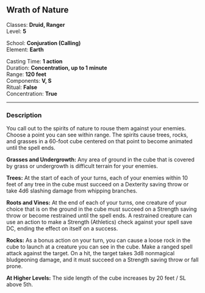 ## Wrath of Nature

Classes: **Druid, Ranger**  
Level: **5**  

School: **Conjuration (Calling)**  
Element: **Earth**  

Casting Time: **1 action**  
Duration: **Concentration, up to 1 minute**  
Range: **120 feet**  
Components: **V, S**  
Ritual: **False**  
Concentration: **True**  

------

### Description

You call out to the spirits of nature to rouse them against your enemies. Choose a point you can see within range. The spirits cause trees, rocks, and grasses in a 60-foot cube centered on that point to become animated until the spell ends.

**Grasses and Undergrowth:** Any area of ground in the cube that is covered by grass or undergrowth is difficult terrain for your enemies.

**Trees:** At the start of each of your turns, each of your enemies within 10 feet of any tree in the cube must succeed on a Dexterity saving throw or take 4d6 slashing damage from whipping branches.

**Roots and Vines:** At the end of each of your turns, one creature of your choice that is on the ground in the cube must succeed on a Strength saving throw or become restrained until the spell ends. A restrained creature can use an action to make a Strength (Athletics) check against your spell save DC, ending the effect on itself on a success.

**Rocks:** As a bonus action on your turn, you can cause a loose rock in the cube to launch at a creature you can see in the cube. Make a ranged spell attack against the target. On a hit, the target takes 3d8 nonmagical bludgeoning damage, and it must succeed on a Strength saving throw or fall prone.

**At Higher Levels:** The side length of the cube increases by 20 feet / SL above 5th.